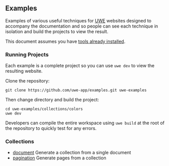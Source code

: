 ## Examples

Examples of various useful techniques for [UWE][] websites designed to accompany the documentation and so people can see each technique in isolation and build the projects to view the result.

This document assumes you have [tools already installed][installation].

### Running Projects

Each example is a complete project so you can use `uwe dev` to view the resulting website.

Clone the repository:

```
git clone https://github.com/uwe-app/examples.git uwe-examples
```

Then change directory and build the project:

```
cd uwe-examples/collections/colors
uwe dev
```

Developers can compile the entire workspace using `uwe build` at the root of the repository to quickly test for any errors.

### Collections

* [document](/collections/document) Generate a collection from a single document
* [pagination](/collections/pagination) Generate pages from a collection

[UWE]: https://uwe.app
[installation]: https://uwe.app/docs/installation/

